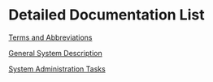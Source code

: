 # Detailed Documentation List

[Terms and Abbreviations](GLOSSARY.md)

[General System Description](GENERAL.md)

[System Administration Tasks](ADMINISTRATION.md)
